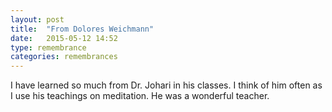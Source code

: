 ```yaml
---
layout: post
title:  "From Dolores Weichmann"
date:   2015-05-12 14:52
type: remembrance
categories: remembrances
---
```


I have learned so much from Dr. Johari in his classes. I think of him often as I use his teachings on meditation. He was a wonderful teacher.

